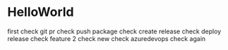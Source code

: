 # HelloWorld
first check
git pr check
push package check
create release check
deploy release check
feature 2 check
new check
azuredevops check
again
